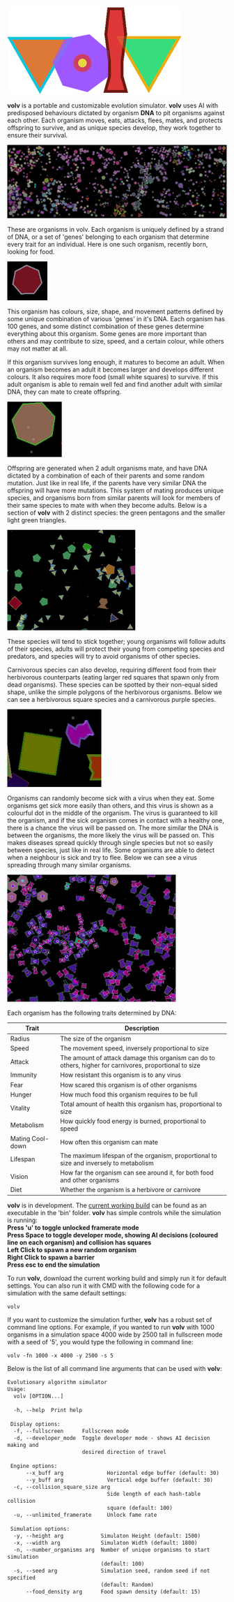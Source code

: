 ![volv](https://github.com/TysonKlein/volv/blob/master/Readme/volv_logo.png)

**volv** is a portable and customizable evolution simulator. **volv** uses AI with predisposed behaviours dictated by organism **DNA** to pit organisms against each other. Each organism moves, eats, attacks, flees, mates, and protects offspring to survive, and as unique species develop, they work together to ensure their survival.

![screenshot](Readme/volv-screenshot.PNG)

These are organisms in volv. Each organism is uniquely defined by a strand of DNA, or a set of 'genes' belonging to each organism that determine every trait for an individual. Here is one such organism, recently born, looking for food.

![Youth](https://github.com/TysonKlein/volv/blob/master/Readme/org1youth.PNG)

This organism has colours, size, shape, and movement patterns defined by some unique combination of various 'genes' in it's DNA. Each organism has 100 genes, and some distinct combination of these genes determine everything about this organism. Some genes are more important than others and may contribute to size, speed, and a certain colour, while others may not matter at all.

If this organism survives long enough, it matures to become an adult. When an organism becomes an adult it becomes larger and develops different colours. It also requires more food (small white squares) to survive. If this adult organism is able to remain well fed and find another adult with similar DNA, they can mate to create offspring.

![Adult with Food](https://github.com/TysonKlein/volv/blob/master/Readme/org1adult.PNG)

Offspring are generated when 2 adult organisms mate, and have DNA dictated by a combination of each of their parents and some random mutation. Just like in real life, if the parents have very similar DNA the offspring will have more mutations.
This system of mating produces unique species, and organisms born from similar parents will look for members of their same species to mate with when they become adults. Below is a section of **volv** with 2 distinct species: the green pentagons and the smaller light green triangles.

![2 species](https://github.com/TysonKlein/volv/blob/master/Readme/2species.PNG)

These species will tend to stick together; young organisms will follow adults of their species, adults will protect their young from competing species and predators, and species will try to avoid organisms of other species.

Carnivorous species can also develop, requiring different food from their herbivorous counterparts (eating larger red squares that spawn only from dead organisms). These species can be spotted by their non-equal sided shape, unlike the simple polygons of the herbivorous organisms. Below we can see a herbivorous square species and a carnivorous purple species.

![herbivore and carnivore](https://github.com/TysonKlein/volv/blob/master/Readme/herbAndCarn.PNG)

Organisms can randomly become sick with a virus when they eat. Some organisms get sick more easily than others, and this virus is shown as a colourful dot in the middle of the organism. The virus is guaranteed to kill the organism, and if the sick organism comes in contact with a healthy one, there is a chance the virus will be passed on. The more similar the DNA is between the organisms, the more likely the virus will be passed on. This makes diseases spread quickly through single species but not so easily between species, just like in real life. Some organisms are able to detect when a neighbour is sick and try to flee. Below we can see a virus spreading through many similar organisms.

![virus](https://github.com/TysonKlein/volv/blob/master/Readme/virus.PNG)

Each organism has the following traits determined by DNA:

Trait | Description
--- | ---
Radius | The size of the organism
Speed | The movement speed, inversely proportional to size
Attack | The amount of attack damage this organism can do to others, higher for carnivores, proportional to size
Immunity | How resistant this organism is to any virus
Fear | How scared this organism is of other organisms
Hunger | How much food this organism requires to be full
Vitality | Total amount of health this organism has, proportional to size
Metabolism | How quickly food energy is burned, proportional to speed
Mating Cool-down | How often this organism can mate
Lifespan | The maximum lifespan of the organism, proportional to size and inversely to metabolism
Vision | How far the organism can see around it, for both food and other organisms
Diet | Whether the organism is a herbivore or carnivore

**volv** is in development. The [current working build](https://github.com/TysonKlein/volv/blob/master/bin/volv.exe) can be found as an executable in the 'bin' folder. **volv** has simple controls while the simulation is running:  
**Press 'u' to toggle unlocked framerate mode**  
**Press Space to toggle developer mode, showing AI decisions (coloured line on each organism) and collision has squares**  
**Left Click to spawn a new random organism**  
**Right Click to spawn a barrier**  
**Press esc to end the simulation**  

To run **volv**, download the current working build and simply run it for default settings. You can also run it with CMD with the following code for a simulation with the same default settings:
```
volv
```
If you want to customize the simulation further, **volv** has a robust set of command line options. For example, if you wanted to run **volv** with 1000 organisms in a simulation space 4000 wide by 2500 tall in fullscreen mode with a seed of '5', you would type the following in command line:
```
volv -fn 1000 -x 4000 -y 2500 -s 5
```

Below is the list of all command line arguments that can be used with **volv**:
```
Evolutionary algorithm simulator
Usage:
  volv [OPTION...]

  -h, --help  Print help

 Display options:
  -f, --fullscreen      Fullscreen mode
  -d, --developer_mode  Toggle developer mode - shows AI decision making and
                        desired direction of travel

 Engine options:
      --x_buff arg              Horizontal edge buffer (default: 30)
      --y_buff arg              Vertical edge buffer (default: 30)
  -c, --collision_square_size arg
                                Side length of each hash-table collision
                                square (default: 100)
  -u, --unlimited_framerate     Unlock fame rate

 Simulation options:
  -y, --height arg            Simulaton Height (default: 1500)
  -x, --width arg             Simulaton Width (default: 1800)
  -n, --number_organisms arg  Number of unique organisms to start simulation
                              (default: 100)
  -s, --seed arg              Simulation seed, random seed if not specified
                              (default: Random)
      --food_density arg      Food spawn density (default: 15)
```

